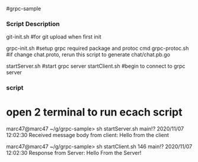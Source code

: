 #grpc-sample


### Script Description
git-init.sh      #for git upload when first init

grpc-init.sh     #setup grpc required package and protoc cmd
grpc-protoc.sh   #if change chat.proto, rerun this script to generate chat/chat.pb.go

startServer.sh   #start grpc server
startClient.sh   #begin to connect to grpc server



### script
# open 2 terminal to run ecach script
marc47@marc47 ~/g/grpc-sample> sh startServer.sh                         main!?
2020/11/07 12:02:30 Received message body from client: Hello from the client

marc47@marc47 ~/g/grpc-sample> sh startClient.sh                                       146 main!?
2020/11/07 12:02:30 Response from Server: Hello From the Server!


